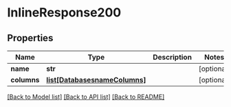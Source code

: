 # InlineResponse200

## Properties
Name | Type | Description | Notes
------------ | ------------- | ------------- | -------------
**name** | **str** |  | [optional] 
**columns** | [**list[DatabasesnameColumns]**](DatabasesnameColumns.md) |  | [optional] 

[[Back to Model list]](../README.md#documentation-for-models) [[Back to API list]](../README.md#documentation-for-api-endpoints) [[Back to README]](../README.md)

